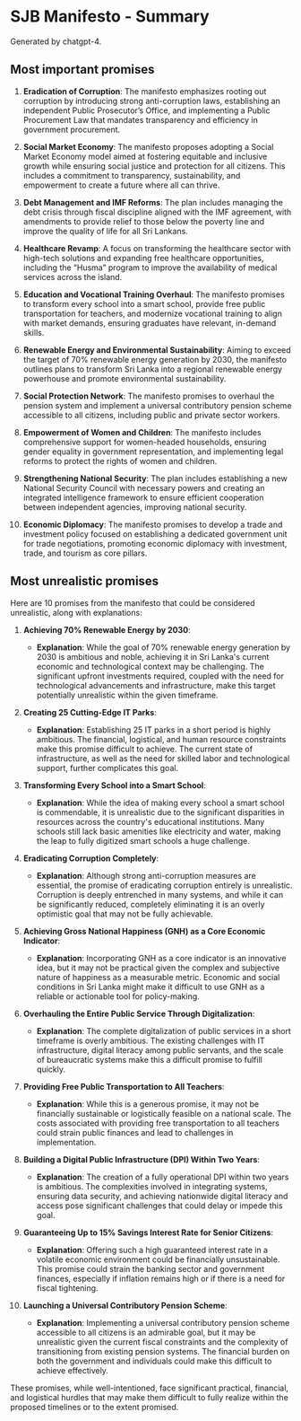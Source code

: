 # SJB Manifesto - Summary

Generated by chatgpt-4.

## Most important promises

1. **Eradication of Corruption**: The manifesto emphasizes rooting out corruption by introducing strong anti-corruption laws, establishing an independent Public Prosecutor’s Office, and implementing a Public Procurement Law that mandates transparency and efficiency in government procurement.

2. **Social Market Economy**: The manifesto proposes adopting a Social Market Economy model aimed at fostering equitable and inclusive growth while ensuring social justice and protection for all citizens. This includes a commitment to transparency, sustainability, and empowerment to create a future where all can thrive.

3. **Debt Management and IMF Reforms**: The plan includes managing the debt crisis through fiscal discipline aligned with the IMF agreement, with amendments to provide relief to those below the poverty line and improve the quality of life for all Sri Lankans.

4. **Healthcare Revamp**: A focus on transforming the healthcare sector with high-tech solutions and expanding free healthcare opportunities, including the “Husma” program to improve the availability of medical services across the island.

5. **Education and Vocational Training Overhaul**: The manifesto promises to transform every school into a smart school, provide free public transportation for teachers, and modernize vocational training to align with market demands, ensuring graduates have relevant, in-demand skills.

6. **Renewable Energy and Environmental Sustainability**: Aiming to exceed the target of 70% renewable energy generation by 2030, the manifesto outlines plans to transform Sri Lanka into a regional renewable energy powerhouse and promote environmental sustainability.

7. **Social Protection Network**: The manifesto promises to overhaul the pension system and implement a universal contributory pension scheme accessible to all citizens, including public and private sector workers.

8. **Empowerment of Women and Children**: The manifesto includes comprehensive support for women-headed households, ensuring gender equality in government representation, and implementing legal reforms to protect the rights of women and children.

9. **Strengthening National Security**: The plan includes establishing a new National Security Council with necessary powers and creating an integrated intelligence framework to ensure efficient cooperation between independent agencies, improving national security.

10. **Economic Diplomacy**: The manifesto promises to develop a trade and investment policy focused on establishing a dedicated government unit for trade negotiations, promoting economic diplomacy with investment, trade, and tourism as core pillars.

## Most unrealistic promises

Here are 10 promises from the manifesto that could be considered unrealistic, along with explanations:

1. **Achieving 70% Renewable Energy by 2030**:
   - **Explanation**: While the goal of 70% renewable energy generation by 2030 is ambitious and noble, achieving it in Sri Lanka's current economic and technological context may be challenging. The significant upfront investments required, coupled with the need for technological advancements and infrastructure, make this target potentially unrealistic within the given timeframe.

2. **Creating 25 Cutting-Edge IT Parks**:
   - **Explanation**: Establishing 25 IT parks in a short period is highly ambitious. The financial, logistical, and human resource constraints make this promise difficult to achieve. The current state of infrastructure, as well as the need for skilled labor and technological support, further complicates this goal.

3. **Transforming Every School into a Smart School**:
   - **Explanation**: While the idea of making every school a smart school is commendable, it is unrealistic due to the significant disparities in resources across the country's educational institutions. Many schools still lack basic amenities like electricity and water, making the leap to fully digitized smart schools a huge challenge.

4. **Eradicating Corruption Completely**:
   - **Explanation**: Although strong anti-corruption measures are essential, the promise of eradicating corruption entirely is unrealistic. Corruption is deeply entrenched in many systems, and while it can be significantly reduced, completely eliminating it is an overly optimistic goal that may not be fully achievable.

5. **Achieving Gross National Happiness (GNH) as a Core Economic Indicator**:
   - **Explanation**: Incorporating GNH as a core indicator is an innovative idea, but it may not be practical given the complex and subjective nature of happiness as a measurable metric. Economic and social conditions in Sri Lanka might make it difficult to use GNH as a reliable or actionable tool for policy-making.

6. **Overhauling the Entire Public Service Through Digitalization**:
   - **Explanation**: The complete digitalization of public services in a short timeframe is overly ambitious. The existing challenges with IT infrastructure, digital literacy among public servants, and the scale of bureaucratic systems make this a difficult promise to fulfill quickly.

7. **Providing Free Public Transportation to All Teachers**:
   - **Explanation**: While this is a generous promise, it may not be financially sustainable or logistically feasible on a national scale. The costs associated with providing free transportation to all teachers could strain public finances and lead to challenges in implementation.

8. **Building a Digital Public Infrastructure (DPI) Within Two Years**:
   - **Explanation**: The creation of a fully operational DPI within two years is ambitious. The complexities involved in integrating systems, ensuring data security, and achieving nationwide digital literacy and access pose significant challenges that could delay or impede this goal.

9. **Guaranteeing Up to 15% Savings Interest Rate for Senior Citizens**:
   - **Explanation**: Offering such a high guaranteed interest rate in a volatile economic environment could be financially unsustainable. This promise could strain the banking sector and government finances, especially if inflation remains high or if there is a need for fiscal tightening.

10. **Launching a Universal Contributory Pension Scheme**:
    - **Explanation**: Implementing a universal contributory pension scheme accessible to all citizens is an admirable goal, but it may be unrealistic given the current fiscal constraints and the complexity of transitioning from existing pension systems. The financial burden on both the government and individuals could make this difficult to achieve effectively.

These promises, while well-intentioned, face significant practical, financial, and logistical hurdles that may make them difficult to fully realize within the proposed timelines or to the extent promised.
